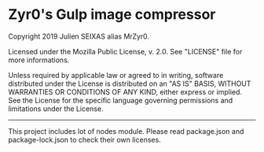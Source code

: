 # Zyr0's Gulp image compressor

Copyright 2019 Julien SEIXAS alias MrZyr0.

Licensed under the Mozilla Public License, v. 2.0.
See "LICENSE" file for more informations.

Unless required by applicable law or agreed to in writing, software
distributed under the License is distributed on an "AS IS" BASIS,
WITHOUT WARRANTIES OR CONDITIONS OF ANY KIND, either express or implied.
See the License for the specific language governing permissions and
limitations under the License.

-----

This project includes lot of nodes module. Please read package.json and package-lock.json to check their own licenses.
